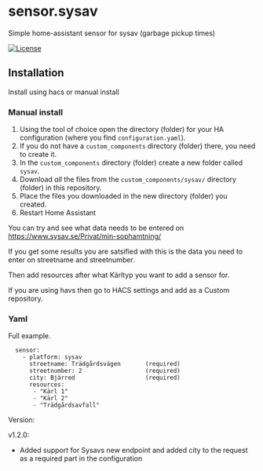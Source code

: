 # sensor.sysav
Simple home-assistant sensor for sysav (garbage pickup times)

[![License][license-shield]](LICENSE.md)

## Installation
Install using hacs or manual install

### Manual install
1. Using the tool of choice open the directory (folder) for your HA configuration (where you find `configuration.yaml`).
2. If you do not have a `custom_components` directory (folder) there, you need to create it.
3. In the `custom_components` directory (folder) create a new folder called `sysav`.
4. Download _all_ the files from the `custom_components/sysav/` directory (folder) in this repository.
5. Place the files you downloaded in the new directory (folder) you created.
6. Restart Home Assistant

You can try and see what data needs to be entered on https://www.sysav.se/Privat/min-sophamtning/

If you get some results you are satsified with this is the data you need to enter on streetname and streetnumber.

Then add resources after what Kärltyp you want to add a sensor for.

If you are using havs then go to HACS settings and add as a Custom repository.

### Yaml
Full example.
```
  sensor:
    - platform: sysav
      streetname: Trädgårdsvägen       (required)
      streetnumber: 2                  (required)
      city: Bjärred                    (required)
      resources:
       - "Kärl 1"
       - "Kärl 2"
       - "Trädgårdsavfall"
```

[license-shield]: https://img.shields.io/github/license/custom-components/blueprint.svg?style=for-the-badge

Version:

v1.2.0:
- Added support for Sysavs new endpoint and added city to the request as a required part in the configuration